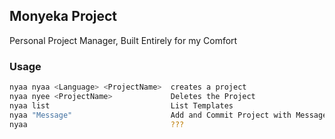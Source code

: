 ## Monyeka Project

Personal Project Manager, Built Entirely for my Comfort

### Usage
```bash
nyaa nyaa <Language> <ProjectName>  creates a project
nyaa nyee <ProjectName>             Deletes the Project
nyaa list                           List Templates
nyaa "Message"                      Add and Commit Project with Message
nyaa                                ???

```
